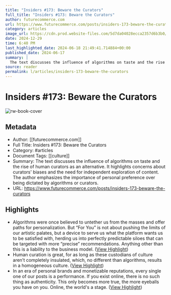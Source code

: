 ```yaml
---
title: "Insiders #173: Beware the Curators"
full_title: "Insiders #173: Beware the Curators"
author: futurecommerce.com
url: https://www.futurecommerce.com/posts/insiders-173-beware-the-curators
category: articles
image_url: https://cdn.prod.website-files.com/5d7da04028ecca2357d6b3b0/666cad02fdb9065eb498c6bc_unnamed.webp
date: 2024-12-29
time: 6:40 PM
last_highlighted_date: 2024-06-18 21:49:41.714884+00:00
published_date: 2024-06-17
summary: |
  The text discusses the influence of algorithms on taste and the rise of human curators as an alternative. It highlights concerns about curators' biases and the need for independent exploration of content. The author emphasizes the importance of personal preference over being dictated by algorithms or curators.
source: reader
permalink: l/articles/insiders-173-beware-the-curators
---
```

# Insiders #173: Beware the Curators

![rw-book-cover](https://cdn.prod.website-files.com/5d7da04028ecca2357d6b3b0/666cad02fdb9065eb498c6bc_unnamed.webp)

## Metadata
- Author: [[futurecommerce.com]]
- Full Title: Insiders #173: Beware the Curators
- Category: #articles
- Document Tags: [[culture]] 
- Summary: The text discusses the influence of algorithms on taste and the rise of human curators as an alternative. It highlights concerns about curators' biases and the need for independent exploration of content. The author emphasizes the importance of personal preference over being dictated by algorithms or curators.
- URL: https://www.futurecommerce.com/posts/insiders-173-beware-the-curators

## Highlights
- Algorithms were once believed to untether us from the masses and offer paths for personalization. But “For You” is not about pushing the limits of our artistic palates, but a device to serve us what the platform wants us to be satisfied with, herding us into perfectly predictable siloes that can be targeted with more “precise” recommendations. Anything other than this is a liability to the business model. ([View Highlight](https://read.readwise.io/read/01j0pn2tqn08h1e0jr0yx1trna))
- Human curation is great, for as long as these custodians of culture aren’t completely insulated, which, no different than algorithms, results in a homogeneous culture. ([View Highlight](https://read.readwise.io/read/01j0pn3yef8hyxvhyjvw361ekw))
- In an era of personal brands and monetizable reputations, every single one of our posts is a performance. If you exist online, there is no such thing as authenticity. This only becomes more true, the more eyeballs you have on you. Online, the world's a stage. ([View Highlight](https://read.readwise.io/read/01j0pn7fef9n0qy1zb6ctnmn4p))


